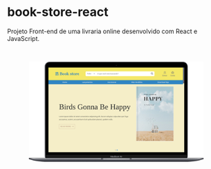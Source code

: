 # book-store-react
 Projeto Front-end de uma livraria online desenvolvido com React e JavaScript.

<br>
<p align="center">
  <img src="./screenshot/bookstore.png" width="80%">
</p>
